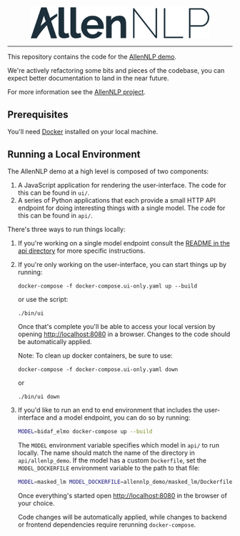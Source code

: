 <div align="center">
    <img src="https://raw.githubusercontent.com/allenai/allennlp/master/docs/img/allennlp-logo-dark.png" width="400"/>
    <hr/>
</div>

This repository contains the code for the [AllenNLP demo](https://demo.allennlp.org).

We're actively refactoring some bits and pieces of the codebase, you can expect
better documentation to land in the near future.

For more information see the [AllenNLP project](https://github.com/allenai/allennlp).

## Prerequisites

You'll need [Docker](https://www.docker.com/) installed on your local machine.

## Running a Local Environment

The AllenNLP demo at a high level is composed of two components:

1. A JavaScript application for rendering the user-interface. The code for this can be found
   in `ui/`.
2. A series of Python applications that each provide a small HTTP API endpoint for doing interesting
   things with a single model. The code for this can be found in `api/`.

There's three ways to run things locally:

1. If you're working on a single model endpoint consult the
   [README in the api directory](./api/README.md) for more specific instructions.

2. If you're only working on the user-interface, you can start things up by running:

    ```
    docker-compose -f docker-compose.ui-only.yaml up --build
    ```

    or use the script:

    ```
    ./bin/ui
    ```

   Once that's complete you'll be able to access your local version by opening
   [http://localhost:8080](http://localhost:8080) in a browser. Changes to the code should
   be automatically applied.

   Note: To clean up docker containers, be sure to use:

   ```
   docker-compose -f docker-compose.ui-only.yaml down
   ```

   or

   ```
   ./bin/ui down
   ```

3. If you'd like to run an end to end environment that includes the user-interface and a model
   endpoint, you can do so by running:

    ```bash
    MODEL=bidaf_elmo docker-compose up --build
    ```

   The `MODEL` environment variable specifies which model in `api/` to run locally. The name should
   match the name of the directory in `api/allenlp_demo`. If the model has a custom `Dockerfile`,
   set the `MODEL_DOCKERFILE` environment variable to the path to that file:

   ```bash
   MODEL=masked_lm MODEL_DOCKERFILE=allennlp_demo/masked_lm/Dockerfile docker-compose up --build
   ```

   Once everything's started open [http://localhost:8080](http://localhost:8080) in the
   browser of your choice.

   Code changes will be automatically applied, while changes to backend or frontend dependencies
   require rerunning `docker-compose`.

